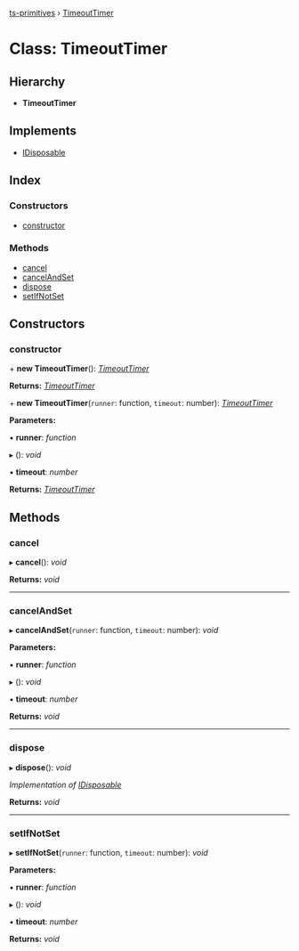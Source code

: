 [ts-primitives](../README.md) › [TimeoutTimer](timeouttimer.md)

# Class: TimeoutTimer

## Hierarchy

* **TimeoutTimer**

## Implements

* [IDisposable](../interfaces/idisposable.md)

## Index

### Constructors

* [constructor](timeouttimer.md#constructor)

### Methods

* [cancel](timeouttimer.md#cancel)
* [cancelAndSet](timeouttimer.md#cancelandset)
* [dispose](timeouttimer.md#dispose)
* [setIfNotSet](timeouttimer.md#setifnotset)

## Constructors

###  constructor

\+ **new TimeoutTimer**(): *[TimeoutTimer](timeouttimer.md)*

**Returns:** *[TimeoutTimer](timeouttimer.md)*

\+ **new TimeoutTimer**(`runner`: function, `timeout`: number): *[TimeoutTimer](timeouttimer.md)*

**Parameters:**

▪ **runner**: *function*

▸ (): *void*

▪ **timeout**: *number*

**Returns:** *[TimeoutTimer](timeouttimer.md)*

## Methods

###  cancel

▸ **cancel**(): *void*

**Returns:** *void*

___

###  cancelAndSet

▸ **cancelAndSet**(`runner`: function, `timeout`: number): *void*

**Parameters:**

▪ **runner**: *function*

▸ (): *void*

▪ **timeout**: *number*

**Returns:** *void*

___

###  dispose

▸ **dispose**(): *void*

*Implementation of [IDisposable](../interfaces/idisposable.md)*

**Returns:** *void*

___

###  setIfNotSet

▸ **setIfNotSet**(`runner`: function, `timeout`: number): *void*

**Parameters:**

▪ **runner**: *function*

▸ (): *void*

▪ **timeout**: *number*

**Returns:** *void*
